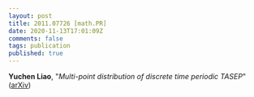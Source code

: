 ```yaml
---
layout: post
title: 2011.07726 [math.PR]
date: 2020-11-13T17:01:09Z
comments: false
tags: publication
published: true
---
```


<b>Yuchen Liao</b>, "<i>Multi-point distribution of discrete time periodic TASEP</i>" ([arXiv](http://arxiv.org/abs/2011.07726v1))

